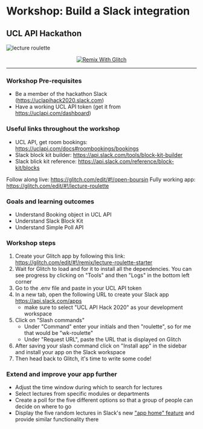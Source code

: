 # Workshop: Build a Slack integration
## UCL API Hackathon

![lecture roulette](https://user-images.githubusercontent.com/7718702/72665642-61993e80-3a02-11ea-937d-2db8ca87585f.png)


<p align="center">
  <a href="https://glitch.com/edit/#!/remix/lecture-roulette-starter">
    <img src="https://cdn.glitch.com/2703baf2-b643-4da7-ab91-7ee2a2d00b5b%2Fremix-button.svg" alt="Remix With Glitch">
  </a>
</p>

---

### Workshop Pre-requisites

- Be a member of the hackathon Slack (https://uclapihack2020.slack.com)
- Have a working UCL API token (get it from https://uclapi.com/dashboard)

### Useful links throughout the workshop
- UCL API, get room bookings: https://uclapi.com/docs#roombookings/bookings
- Slack block kit builder: https://api.slack.com/tools/block-kit-builder
- Slack blick kit reference: https://api.slack.com/reference/block-kit/blocks

Follow along live: https://glitch.com/edit/#!/open-boursin
Fully working app: https://glitch.com/edit/#!/lecture-roulette

### Goals and learning outcomes
- Understand Booking object in UCL API
- Understand Slack Block Kit
- Understand Simple Poll API

### Workshop steps
1. Create your Glitch app by following this link: https://glitch.com/edit/#!/remix/lecture-roulette-starter
1. Wait for Glitch to load and for it to install all the dependencies. You can see progress by clicking on "Tools" and then "Logs" in the bottom left corner
1. Go to the .env file and paste in your UCL API token
1. In a new tab, open the following URL to create your Slack app https://api.slack.com/apps
      - make sure to select "UCL API Hack 2020" as your development workspace
1. Click on "Slash commands"
      - Under "Command" enter your initials and then "roulette", so for me that would be "wk-roulette"
      - Under "Request URL", paste the URL that is displayed on Glitch
1. After saving your slash command click on "Install app" in the sidebar and install your app on the Slack workspace
1. Then head back to Glitch, it's time to write some code!

### Extend and improve your app further
- Adjust the time window during which to search for lectures
- Select lectures from specific modules or departments
- Create a poll for the five different options so that a group of people can decide on where to go
- Display the five random lectures in Slack's new ["app home" feature](https://api.slack.com/start/overview#app_home) and provide similar functionality there
